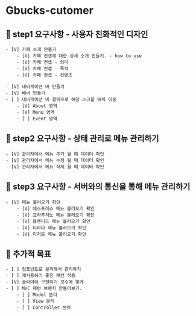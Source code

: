 # Gbucks-cutomer



## 🎯 step1 요구사항 - 사용자 친화적인 디자인
    - [V] 카페 소개 만들기
        - [V] 카페 컨셉에 대한 상세 소개 만들기. - how to use
        - [V] 카페 컨셉 - 의미
        - [V] 카페 컨셉 - 목적
        - [V] 카페 컨셉 - 컨텐츠

    - [V] 네비게이션 바 만들기 
    - [V] 배너 만들기 
    - [ ] 네비게이션 바 클릭으로 해당 스크롤 위치 이동
        - [V] About 영역
        - [V] Menu 영역
        - [ ] Event 영역


## 🎯 step2 요구사항 - 상태 관리로 메뉴 관리하기
    - [V] 관리자에서 메뉴 추가 될 때 데이터 확인
    - [V] 관리자에서 메뉴 수정 될 때 데이터 확인
    - [V] 관리자에서 메뉴 삭제 될 때 데이터 확인

## 🎯 step3 요구사항 - 서버와의 통신을 통해 메뉴 관리하기
    - [V] 메뉴 불러오기 확인
        - [V] 에스프레소 메뉴 불러오기 확인
        - [V] 프라푸치노 메뉴 불러오기 확인
        - [V] 블렌디드 메뉴 불러오기 확인
        - [V] 티바나 메뉴 불러오기 확인
        - [V] 디저트 메뉴 불러오기 확인

## 🎯 추가적 목표
    - [ ] 컴포넌트로 분리해서 관리하기
    - [ ] 재사용하기 좋은 패턴 적용
    - [V] 슬라이더 구현하기 갯수에 맞게
    - [ ] MVC 패턴 브랜치 만들어보기.
        - [ ] Model 분리
        - [ ] View 분리
        - [ ] Controller 분리